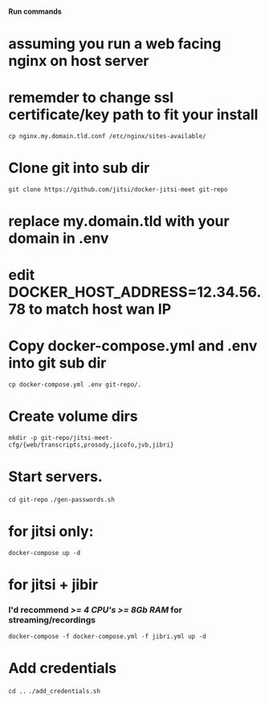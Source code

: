 #### Run commands

# assuming you run a web facing nginx on host server
# rememder to change ssl certificate/key path to fit your install
`cp nginx.my.domain.tld.conf /etc/nginx/sites-available/`

# Clone git into sub dir
`git clone https://github.com/jitsi/docker-jitsi-meet git-repo`

# replace my.domain.tld with your domain in .env
# edit DOCKER_HOST_ADDRESS=12.34.56.78 to match host wan IP

# Copy docker-compose.yml and .env into git sub dir
`cp docker-compose.yml .env git-repo/.`

# Create volume dirs
`mkdir -p git-repo/jitsi-meet-cfg/{web/transcripts,prosody,jicofo,jvb,jibri}`

# Start servers.
`cd git-repo`
`./gen-passwords.sh`
# for jitsi only:
`docker-compose up -d`

# for jitsi + jibir
### I'd recommend ***>= 4 CPU's >= 8Gb RAM*** for streaming/recordings
`docker-compose -f docker-compose.yml -f jibri.yml up -d`


# Add credentials
`cd ..`
`./add_credentials.sh`





